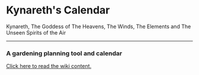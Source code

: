 # Kynareth's Calendar
Kynareth, The Goddess of The Heavens, The Winds, The Elements and The Unseen Spirits of the Air

------------------------

### A gardening planning tool and calendar

[Click here to read the wiki content.](https://github.com/NuclearError/Kynareth/wiki)
